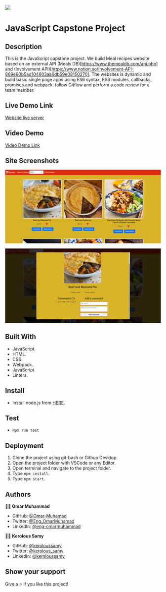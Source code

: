 ![](https://img.shields.io/badge/Microverse-blueviolet)
# JavaScript Capstone Project
## Description
This is the JavaScript capstone project.
We build Meal recipes website based on an external API (Meals DB)[https://www.themealdb.com/api.php] and (Involvement API)[https://www.notion.so/Involvement-API-869e60b5ad104603aa6db59e08150270].
The websites is dynamic and build basic single page apps using ES6 syntax, ES6 modules, callbacks, promises and webpack.
follow Gitflow and perform a code review for a team member.

## Live Demo Link
[Website live server](https://omar-muhamad.github.io/JavaScript-Capston-Project/)

## Video Demo
[Video Demo Link](https://drive.google.com/file/d/1IjgiWaM0W9-w2ZkGlV94dh3Td6D9Qcmk/view)
## Site Screenshots

![screenshot](./Screenshot-1.png)

![screenshot](./Screenshot-2.png)

## Built With

- JavaScript.
- HTML.
- CSS.
- Webpack.
- JavaScript.
- Linters.

## Install

- Install node.js from [HERE](https://nodejs.org/en/).

## Test

- `Npm run test`
  
## Deployment

1. Clone the project using git-bash or Githup Desktop.
2. Open the project folder with VSCode or any Editor.
3. Open terminal and navigate to the project folder.
4. Type `npm install`.
5. Type `npm start`.

## Authors

👨‍💻 **Omar Muhammad**

- GitHub: [@Omar-Muhamad](https://github.com/Omar-Muhamad)
- Twitter: [@Eng_OmarMuhamad](https://twitter.com/Eng_OmarMuhamad)
- LinkedIn: [@eng-omarmuhammad](https://www.linkedin.com/in/eng-omarmuhammad/)

👨‍💻 **Kerolous Samy**

- GitHub: [@keroloussamy](https://github.com/keroloussamy)
- Twitter: [@kerolous_samy](https://twitter.com/kerolous_samy)
- LinkedIn: [@keroloussamy](https://www.linkedin.com/in/keroloussamy/)

## Show your support

Give a ⭐️ if you like this project!